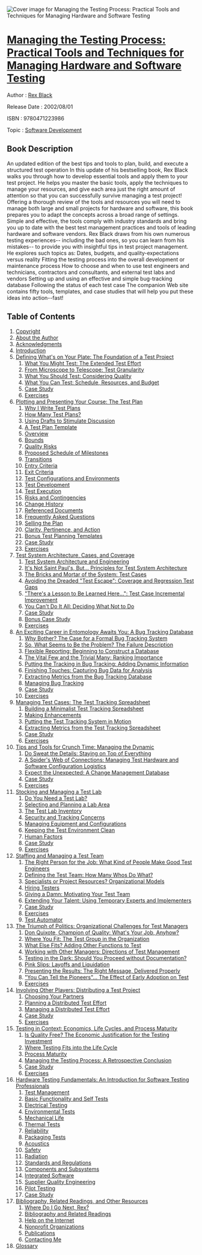 ![Cover image for Managing the Testing Process: Practical Tools and Techniques for Managing Hardware and Software Testing](https://imgdetail.ebookreading.net/cover/cover/software_development/EB9780471223986.jpg)

[Managing the Testing Process: Practical Tools and Techniques for Managing Hardware and Software Testing](https://ebookreading.net/view/book/Managing+the+Testing+Process%3A+Practical+Tools+and+Techniques+for+Managing+Hardware+and+Software+Testing-EB9780471223986_1.html "Managing the Testing Process: Practical Tools and Techniques for Managing Hardware and Software Testing")
====================================================================================================================

Author : [Rex Black](https://ebookreading.net/search/author/Rex+Black)

Release Date : 2002/08/01

ISBN : 9780471223986

Topic : [Software Development](https://ebookreading.net/search/category/software-development)

Book Description
-----------------

An updated edition of the best tips and tools to plan, build, and execute a structured test operation
In this update of his bestselling book, Rex Black walks you through how to develop essential tools and apply them to your test project. He helps you master the basic tools, apply the techniques to manage your resources, and give each area just the right amount of attention so that you can successfully survive managing a test project!
Offering a thorough review of the tools and resources you will need to manage both large and small projects for hardware and software, this book prepares you to adapt the concepts across a broad range of settings. Simple and effective, the tools comply with industry standards and bring you up to date with the best test management practices and tools of leading hardware and software vendors. Rex Black draws from his own numerous testing experiences-- including the bad ones, so you can learn from his mistakes-- to provide you with insightful tips in test project management. He explores such topics as:
Dates, budgets, and quality-expectations versus reality
Fitting the testing process into the overall development or maintenance process
How to choose and when to use test engineers and technicians, contractors and consultants, and external test labs and vendors
Setting up and using an effective and simple bug-tracking database
Following the status of each test case
The companion Web site contains fifty tools, templates, and case studies that will help you put these ideas into action--fast!
              
Table of Contents
-----------------

1. [Copyright](https://ebookreading.net/view/book/Managing+the+Testing+Process%3A+Practical+Tools+and+Techniques+for+Managing+Hardware+and+Software+Testing-EB9780471223986_1.html)
1. [About the Author](https://ebookreading.net/view/book/Managing+the+Testing+Process%3A+Practical+Tools+and+Techniques+for+Managing+Hardware+and+Software+Testing-EB9780471223986_2.html)
1. [Acknowledgments](https://ebookreading.net/view/book/Managing+the+Testing+Process%3A+Practical+Tools+and+Techniques+for+Managing+Hardware+and+Software+Testing-EB9780471223986_3.html)
1. [Introduction](https://ebookreading.net/view/book/Managing+the+Testing+Process%3A+Practical+Tools+and+Techniques+for+Managing+Hardware+and+Software+Testing-EB9780471223986_4.html)
1. [Defining What&#39;s on Your Plate: The Foundation of a Test Project](https://ebookreading.net/view/book/Managing+the+Testing+Process%3A+Practical+Tools+and+Techniques+for+Managing+Hardware+and+Software+Testing-EB9780471223986_5.html)
    1. [What You Might Test: The Extended Test Effort](https://ebookreading.net/view/book/Managing+the+Testing+Process%3A+Practical+Tools+and+Techniques+for+Managing+Hardware+and+Software+Testing-EB9780471223986_6.html)
    1. [From Microscope to Telescope: Test Granularity](https://ebookreading.net/view/book/Managing+the+Testing+Process%3A+Practical+Tools+and+Techniques+for+Managing+Hardware+and+Software+Testing-EB9780471223986_7.html)
    1. [What You Should Test: Considering Quality](https://ebookreading.net/view/book/Managing+the+Testing+Process%3A+Practical+Tools+and+Techniques+for+Managing+Hardware+and+Software+Testing-EB9780471223986_8.html)
    1. [What You Can Test: Schedule, Resources, and Budget](https://ebookreading.net/view/book/Managing+the+Testing+Process%3A+Practical+Tools+and+Techniques+for+Managing+Hardware+and+Software+Testing-EB9780471223986_9.html)
    1. [Case Study](https://ebookreading.net/view/book/Managing+the+Testing+Process%3A+Practical+Tools+and+Techniques+for+Managing+Hardware+and+Software+Testing-EB9780471223986_10.html)
    1. [Exercises](https://ebookreading.net/view/book/Managing+the+Testing+Process%3A+Practical+Tools+and+Techniques+for+Managing+Hardware+and+Software+Testing-EB9780471223986_11.html)
1. [Plotting and Presenting Your Course: The Test Plan](https://ebookreading.net/view/book/Managing+the+Testing+Process%3A+Practical+Tools+and+Techniques+for+Managing+Hardware+and+Software+Testing-EB9780471223986_12.html)
    1. [Why I Write Test Plans](https://ebookreading.net/view/book/Managing+the+Testing+Process%3A+Practical+Tools+and+Techniques+for+Managing+Hardware+and+Software+Testing-EB9780471223986_13.html)
    1. [How Many Test Plans?](https://ebookreading.net/view/book/Managing+the+Testing+Process%3A+Practical+Tools+and+Techniques+for+Managing+Hardware+and+Software+Testing-EB9780471223986_14.html)
    1. [Using Drafts to Stimulate Discussion](https://ebookreading.net/view/book/Managing+the+Testing+Process%3A+Practical+Tools+and+Techniques+for+Managing+Hardware+and+Software+Testing-EB9780471223986_15.html)
    1. [A Test Plan Template](https://ebookreading.net/view/book/Managing+the+Testing+Process%3A+Practical+Tools+and+Techniques+for+Managing+Hardware+and+Software+Testing-EB9780471223986_16.html)
    1. [Overview](https://ebookreading.net/view/book/Managing+the+Testing+Process%3A+Practical+Tools+and+Techniques+for+Managing+Hardware+and+Software+Testing-EB9780471223986_17.html)
    1. [Bounds](https://ebookreading.net/view/book/Managing+the+Testing+Process%3A+Practical+Tools+and+Techniques+for+Managing+Hardware+and+Software+Testing-EB9780471223986_18.html)
    1. [Quality Risks](https://ebookreading.net/view/book/Managing+the+Testing+Process%3A+Practical+Tools+and+Techniques+for+Managing+Hardware+and+Software+Testing-EB9780471223986_19.html)
    1. [Proposed Schedule of Milestones](https://ebookreading.net/view/book/Managing+the+Testing+Process%3A+Practical+Tools+and+Techniques+for+Managing+Hardware+and+Software+Testing-EB9780471223986_20.html)
    1. [Transitions](https://ebookreading.net/view/book/Managing+the+Testing+Process%3A+Practical+Tools+and+Techniques+for+Managing+Hardware+and+Software+Testing-EB9780471223986_21.html)
    1. [Entry Criteria](https://ebookreading.net/view/book/Managing+the+Testing+Process%3A+Practical+Tools+and+Techniques+for+Managing+Hardware+and+Software+Testing-EB9780471223986_22.html)
    1. [Exit Criteria](https://ebookreading.net/view/book/Managing+the+Testing+Process%3A+Practical+Tools+and+Techniques+for+Managing+Hardware+and+Software+Testing-EB9780471223986_23.html)
    1. [Test Configurations and Environments](https://ebookreading.net/view/book/Managing+the+Testing+Process%3A+Practical+Tools+and+Techniques+for+Managing+Hardware+and+Software+Testing-EB9780471223986_24.html)
    1. [Test Development](https://ebookreading.net/view/book/Managing+the+Testing+Process%3A+Practical+Tools+and+Techniques+for+Managing+Hardware+and+Software+Testing-EB9780471223986_25.html)
    1. [Test Execution](https://ebookreading.net/view/book/Managing+the+Testing+Process%3A+Practical+Tools+and+Techniques+for+Managing+Hardware+and+Software+Testing-EB9780471223986_26.html)
    1. [Risks and Contingencies](https://ebookreading.net/view/book/Managing+the+Testing+Process%3A+Practical+Tools+and+Techniques+for+Managing+Hardware+and+Software+Testing-EB9780471223986_27.html)
    1. [Change History](https://ebookreading.net/view/book/Managing+the+Testing+Process%3A+Practical+Tools+and+Techniques+for+Managing+Hardware+and+Software+Testing-EB9780471223986_28.html)
    1. [Referenced Documents](https://ebookreading.net/view/book/Managing+the+Testing+Process%3A+Practical+Tools+and+Techniques+for+Managing+Hardware+and+Software+Testing-EB9780471223986_29.html)
    1. [Frequently Asked Questions](https://ebookreading.net/view/book/Managing+the+Testing+Process%3A+Practical+Tools+and+Techniques+for+Managing+Hardware+and+Software+Testing-EB9780471223986_30.html)
    1. [Selling the Plan](https://ebookreading.net/view/book/Managing+the+Testing+Process%3A+Practical+Tools+and+Techniques+for+Managing+Hardware+and+Software+Testing-EB9780471223986_31.html)
    1. [Clarity, Pertinence, and Action](https://ebookreading.net/view/book/Managing+the+Testing+Process%3A+Practical+Tools+and+Techniques+for+Managing+Hardware+and+Software+Testing-EB9780471223986_32.html)
    1. [Bonus Test Planning Templates](https://ebookreading.net/view/book/Managing+the+Testing+Process%3A+Practical+Tools+and+Techniques+for+Managing+Hardware+and+Software+Testing-EB9780471223986_33.html)
    1. [Case Study](https://ebookreading.net/view/book/Managing+the+Testing+Process%3A+Practical+Tools+and+Techniques+for+Managing+Hardware+and+Software+Testing-EB9780471223986_34.html)
    1. [Exercises](https://ebookreading.net/view/book/Managing+the+Testing+Process%3A+Practical+Tools+and+Techniques+for+Managing+Hardware+and+Software+Testing-EB9780471223986_35.html)
1. [Test System Architecture, Cases, and Coverage](https://ebookreading.net/view/book/Managing+the+Testing+Process%3A+Practical+Tools+and+Techniques+for+Managing+Hardware+and+Software+Testing-EB9780471223986_36.html)
    1. [Test System Architecture and Engineering](https://ebookreading.net/view/book/Managing+the+Testing+Process%3A+Practical+Tools+and+Techniques+for+Managing+Hardware+and+Software+Testing-EB9780471223986_37.html)
    1. [It&#39;s Not Saint Paul&#39;s, But... Principles for Test System Architecture](https://ebookreading.net/view/book/Managing+the+Testing+Process%3A+Practical+Tools+and+Techniques+for+Managing+Hardware+and+Software+Testing-EB9780471223986_38.html)
    1. [The Bricks and Mortar of the System: Test Cases](https://ebookreading.net/view/book/Managing+the+Testing+Process%3A+Practical+Tools+and+Techniques+for+Managing+Hardware+and+Software+Testing-EB9780471223986_39.html)
    1. [Avoiding the Dreaded &quot;Test Escape&quot;: Coverage and Regression Test Gaps](https://ebookreading.net/view/book/Managing+the+Testing+Process%3A+Practical+Tools+and+Techniques+for+Managing+Hardware+and+Software+Testing-EB9780471223986_40.html)
    1. [&quot;There&#39;s a Lesson to Be Learned Here...&quot;: Test Case Incremental Improvement](https://ebookreading.net/view/book/Managing+the+Testing+Process%3A+Practical+Tools+and+Techniques+for+Managing+Hardware+and+Software+Testing-EB9780471223986_41.html)
    1. [You Can&#39;t Do It All: Deciding What Not to Do](https://ebookreading.net/view/book/Managing+the+Testing+Process%3A+Practical+Tools+and+Techniques+for+Managing+Hardware+and+Software+Testing-EB9780471223986_42.html)
    1. [Case Study](https://ebookreading.net/view/book/Managing+the+Testing+Process%3A+Practical+Tools+and+Techniques+for+Managing+Hardware+and+Software+Testing-EB9780471223986_43.html)
    1. [Bonus Case Study](https://ebookreading.net/view/book/Managing+the+Testing+Process%3A+Practical+Tools+and+Techniques+for+Managing+Hardware+and+Software+Testing-EB9780471223986_44.html)
    1. [Exercises](https://ebookreading.net/view/book/Managing+the+Testing+Process%3A+Practical+Tools+and+Techniques+for+Managing+Hardware+and+Software+Testing-EB9780471223986_45.html)
1. [An Exciting Career in Entomology Awaits You: A Bug Tracking Database](https://ebookreading.net/view/book/Managing+the+Testing+Process%3A+Practical+Tools+and+Techniques+for+Managing+Hardware+and+Software+Testing-EB9780471223986_46.html)
    1. [Why Bother? The Case for a Formal Bug Tracking System](https://ebookreading.net/view/book/Managing+the+Testing+Process%3A+Practical+Tools+and+Techniques+for+Managing+Hardware+and+Software+Testing-EB9780471223986_47.html)
    1. [So, What Seems to Be the Problem? The Failure Description](https://ebookreading.net/view/book/Managing+the+Testing+Process%3A+Practical+Tools+and+Techniques+for+Managing+Hardware+and+Software+Testing-EB9780471223986_48.html)
    1. [Flexible Reporting: Beginning to Construct a Database](https://ebookreading.net/view/book/Managing+the+Testing+Process%3A+Practical+Tools+and+Techniques+for+Managing+Hardware+and+Software+Testing-EB9780471223986_49.html)
    1. [The Vital Few and the Trivial Many: Ranking Importance](https://ebookreading.net/view/book/Managing+the+Testing+Process%3A+Practical+Tools+and+Techniques+for+Managing+Hardware+and+Software+Testing-EB9780471223986_50.html)
    1. [Putting the Tracking in Bug Tracking: Adding Dynamic Information](https://ebookreading.net/view/book/Managing+the+Testing+Process%3A+Practical+Tools+and+Techniques+for+Managing+Hardware+and+Software+Testing-EB9780471223986_51.html)
    1. [Finishing Touches: Capturing Bug Data for Analysis](https://ebookreading.net/view/book/Managing+the+Testing+Process%3A+Practical+Tools+and+Techniques+for+Managing+Hardware+and+Software+Testing-EB9780471223986_52.html)
    1. [Extracting Metrics from the Bug Tracking Database](https://ebookreading.net/view/book/Managing+the+Testing+Process%3A+Practical+Tools+and+Techniques+for+Managing+Hardware+and+Software+Testing-EB9780471223986_53.html)
    1. [Managing Bug Tracking](https://ebookreading.net/view/book/Managing+the+Testing+Process%3A+Practical+Tools+and+Techniques+for+Managing+Hardware+and+Software+Testing-EB9780471223986_54.html)
    1. [Case Study](https://ebookreading.net/view/book/Managing+the+Testing+Process%3A+Practical+Tools+and+Techniques+for+Managing+Hardware+and+Software+Testing-EB9780471223986_55.html)
    1. [Exercises](https://ebookreading.net/view/book/Managing+the+Testing+Process%3A+Practical+Tools+and+Techniques+for+Managing+Hardware+and+Software+Testing-EB9780471223986_56.html)
1. [Managing Test Cases: The Test Tracking Spreadsheet](https://ebookreading.net/view/book/Managing+the+Testing+Process%3A+Practical+Tools+and+Techniques+for+Managing+Hardware+and+Software+Testing-EB9780471223986_57.html)
    1. [Building a Minimalist Test Tracking Spreadsheet](https://ebookreading.net/view/book/Managing+the+Testing+Process%3A+Practical+Tools+and+Techniques+for+Managing+Hardware+and+Software+Testing-EB9780471223986_58.html)
    1. [Making Enhancements](https://ebookreading.net/view/book/Managing+the+Testing+Process%3A+Practical+Tools+and+Techniques+for+Managing+Hardware+and+Software+Testing-EB9780471223986_59.html)
    1. [Putting the Test Tracking System in Motion](https://ebookreading.net/view/book/Managing+the+Testing+Process%3A+Practical+Tools+and+Techniques+for+Managing+Hardware+and+Software+Testing-EB9780471223986_60.html)
    1. [Extracting Metrics from the Test Tracking Spreadsheet](https://ebookreading.net/view/book/Managing+the+Testing+Process%3A+Practical+Tools+and+Techniques+for+Managing+Hardware+and+Software+Testing-EB9780471223986_61.html)
    1. [Case Study](https://ebookreading.net/view/book/Managing+the+Testing+Process%3A+Practical+Tools+and+Techniques+for+Managing+Hardware+and+Software+Testing-EB9780471223986_62.html)
    1. [Exercises](https://ebookreading.net/view/book/Managing+the+Testing+Process%3A+Practical+Tools+and+Techniques+for+Managing+Hardware+and+Software+Testing-EB9780471223986_63.html)
1. [Tips and Tools for Crunch Time: Managing the Dynamic](https://ebookreading.net/view/book/Managing+the+Testing+Process%3A+Practical+Tools+and+Techniques+for+Managing+Hardware+and+Software+Testing-EB9780471223986_64.html)
    1. [Do Sweat the Details: Staying on Top of Everything](https://ebookreading.net/view/book/Managing+the+Testing+Process%3A+Practical+Tools+and+Techniques+for+Managing+Hardware+and+Software+Testing-EB9780471223986_65.html)
    1. [A Spider&#39;s Web of Connections: Managing Test Hardware and Software Configuration Logistics](https://ebookreading.net/view/book/Managing+the+Testing+Process%3A+Practical+Tools+and+Techniques+for+Managing+Hardware+and+Software+Testing-EB9780471223986_66.html)
    1. [Expect the Unexpected: A Change Management Database](https://ebookreading.net/view/book/Managing+the+Testing+Process%3A+Practical+Tools+and+Techniques+for+Managing+Hardware+and+Software+Testing-EB9780471223986_67.html)
    1. [Case Study](https://ebookreading.net/view/book/Managing+the+Testing+Process%3A+Practical+Tools+and+Techniques+for+Managing+Hardware+and+Software+Testing-EB9780471223986_68.html)
    1. [Exercises](https://ebookreading.net/view/book/Managing+the+Testing+Process%3A+Practical+Tools+and+Techniques+for+Managing+Hardware+and+Software+Testing-EB9780471223986_69.html)
1. [Stocking and Managing a Test Lab](https://ebookreading.net/view/book/Managing+the+Testing+Process%3A+Practical+Tools+and+Techniques+for+Managing+Hardware+and+Software+Testing-EB9780471223986_70.html)
    1. [Do You Need a Test Lab?](https://ebookreading.net/view/book/Managing+the+Testing+Process%3A+Practical+Tools+and+Techniques+for+Managing+Hardware+and+Software+Testing-EB9780471223986_71.html)
    1. [Selecting and Planning a Lab Area](https://ebookreading.net/view/book/Managing+the+Testing+Process%3A+Practical+Tools+and+Techniques+for+Managing+Hardware+and+Software+Testing-EB9780471223986_72.html)
    1. [The Test Lab Inventory](https://ebookreading.net/view/book/Managing+the+Testing+Process%3A+Practical+Tools+and+Techniques+for+Managing+Hardware+and+Software+Testing-EB9780471223986_73.html)
    1. [Security and Tracking Concerns](https://ebookreading.net/view/book/Managing+the+Testing+Process%3A+Practical+Tools+and+Techniques+for+Managing+Hardware+and+Software+Testing-EB9780471223986_74.html)
    1. [Managing Equipment and Configurations](https://ebookreading.net/view/book/Managing+the+Testing+Process%3A+Practical+Tools+and+Techniques+for+Managing+Hardware+and+Software+Testing-EB9780471223986_75.html)
    1. [Keeping the Test Environment Clean](https://ebookreading.net/view/book/Managing+the+Testing+Process%3A+Practical+Tools+and+Techniques+for+Managing+Hardware+and+Software+Testing-EB9780471223986_76.html)
    1. [Human Factors](https://ebookreading.net/view/book/Managing+the+Testing+Process%3A+Practical+Tools+and+Techniques+for+Managing+Hardware+and+Software+Testing-EB9780471223986_77.html)
    1. [Case Study](https://ebookreading.net/view/book/Managing+the+Testing+Process%3A+Practical+Tools+and+Techniques+for+Managing+Hardware+and+Software+Testing-EB9780471223986_78.html)
    1. [Exercises](https://ebookreading.net/view/book/Managing+the+Testing+Process%3A+Practical+Tools+and+Techniques+for+Managing+Hardware+and+Software+Testing-EB9780471223986_79.html)
1. [Staffing and Managing a Test Team](https://ebookreading.net/view/book/Managing+the+Testing+Process%3A+Practical+Tools+and+Techniques+for+Managing+Hardware+and+Software+Testing-EB9780471223986_80.html)
    1. [The Right Person for the Job: What Kind of People Make Good Test Engineers](https://ebookreading.net/view/book/Managing+the+Testing+Process%3A+Practical+Tools+and+Techniques+for+Managing+Hardware+and+Software+Testing-EB9780471223986_81.html)
    1. [Defining the Test Team: How Many Whos Do What?](https://ebookreading.net/view/book/Managing+the+Testing+Process%3A+Practical+Tools+and+Techniques+for+Managing+Hardware+and+Software+Testing-EB9780471223986_82.html)
    1. [Specialists or Project Resources? Organizational Models](https://ebookreading.net/view/book/Managing+the+Testing+Process%3A+Practical+Tools+and+Techniques+for+Managing+Hardware+and+Software+Testing-EB9780471223986_83.html)
    1. [Hiring Testers](https://ebookreading.net/view/book/Managing+the+Testing+Process%3A+Practical+Tools+and+Techniques+for+Managing+Hardware+and+Software+Testing-EB9780471223986_84.html)
    1. [Giving a Damn: Motivating Your Test Team](https://ebookreading.net/view/book/Managing+the+Testing+Process%3A+Practical+Tools+and+Techniques+for+Managing+Hardware+and+Software+Testing-EB9780471223986_85.html)
    1. [Extending Your Talent: Using Temporary Experts and Implementers](https://ebookreading.net/view/book/Managing+the+Testing+Process%3A+Practical+Tools+and+Techniques+for+Managing+Hardware+and+Software+Testing-EB9780471223986_86.html)
    1. [Case Study](https://ebookreading.net/view/book/Managing+the+Testing+Process%3A+Practical+Tools+and+Techniques+for+Managing+Hardware+and+Software+Testing-EB9780471223986_87.html)
    1. [Exercises](https://ebookreading.net/view/book/Managing+the+Testing+Process%3A+Practical+Tools+and+Techniques+for+Managing+Hardware+and+Software+Testing-EB9780471223986_88.html)
    1. [Test Automator](https://ebookreading.net/view/book/Managing+the+Testing+Process%3A+Practical+Tools+and+Techniques+for+Managing+Hardware+and+Software+Testing-EB9780471223986_89.html)
1. [The Triumph of Politics: Organizational Challenges for Test Managers](https://ebookreading.net/view/book/Managing+the+Testing+Process%3A+Practical+Tools+and+Techniques+for+Managing+Hardware+and+Software+Testing-EB9780471223986_90.html)
    1. [Don Quixote, Champion of Quality: What&#39;s Your Job, Anyhow?](https://ebookreading.net/view/book/Managing+the+Testing+Process%3A+Practical+Tools+and+Techniques+for+Managing+Hardware+and+Software+Testing-EB9780471223986_91.html)
    1. [Where You Fit: The Test Group in the Organization](https://ebookreading.net/view/book/Managing+the+Testing+Process%3A+Practical+Tools+and+Techniques+for+Managing+Hardware+and+Software+Testing-EB9780471223986_92.html)
    1. [What Else Fits? Adding Other Functions to Test](https://ebookreading.net/view/book/Managing+the+Testing+Process%3A+Practical+Tools+and+Techniques+for+Managing+Hardware+and+Software+Testing-EB9780471223986_93.html)
    1. [Working with Other Managers: Directions of Test Management](https://ebookreading.net/view/book/Managing+the+Testing+Process%3A+Practical+Tools+and+Techniques+for+Managing+Hardware+and+Software+Testing-EB9780471223986_94.html)
    1. [Testing in the Dark: Should You Proceed without Documentation?](https://ebookreading.net/view/book/Managing+the+Testing+Process%3A+Practical+Tools+and+Techniques+for+Managing+Hardware+and+Software+Testing-EB9780471223986_95.html)
    1. [Pink Slips: Layoffs and Liquidation](https://ebookreading.net/view/book/Managing+the+Testing+Process%3A+Practical+Tools+and+Techniques+for+Managing+Hardware+and+Software+Testing-EB9780471223986_96.html)
    1. [Presenting the Results: The Right Message, Delivered Properly](https://ebookreading.net/view/book/Managing+the+Testing+Process%3A+Practical+Tools+and+Techniques+for+Managing+Hardware+and+Software+Testing-EB9780471223986_97.html)
    1. [&quot;You Can Tell the Pioneers&quot;... The Effect of Early Adoption on Test](https://ebookreading.net/view/book/Managing+the+Testing+Process%3A+Practical+Tools+and+Techniques+for+Managing+Hardware+and+Software+Testing-EB9780471223986_98.html)
    1. [Exercises](https://ebookreading.net/view/book/Managing+the+Testing+Process%3A+Practical+Tools+and+Techniques+for+Managing+Hardware+and+Software+Testing-EB9780471223986_99.html)
1. [Involving Other Players: Distributing a Test Project](https://ebookreading.net/view/book/Managing+the+Testing+Process%3A+Practical+Tools+and+Techniques+for+Managing+Hardware+and+Software+Testing-EB9780471223986_100.html)
    1. [Choosing Your Partners](https://ebookreading.net/view/book/Managing+the+Testing+Process%3A+Practical+Tools+and+Techniques+for+Managing+Hardware+and+Software+Testing-EB9780471223986_101.html)
    1. [Planning a Distributed Test Effort](https://ebookreading.net/view/book/Managing+the+Testing+Process%3A+Practical+Tools+and+Techniques+for+Managing+Hardware+and+Software+Testing-EB9780471223986_102.html)
    1. [Managing a Distributed Test Effort](https://ebookreading.net/view/book/Managing+the+Testing+Process%3A+Practical+Tools+and+Techniques+for+Managing+Hardware+and+Software+Testing-EB9780471223986_103.html)
    1. [Case Study](https://ebookreading.net/view/book/Managing+the+Testing+Process%3A+Practical+Tools+and+Techniques+for+Managing+Hardware+and+Software+Testing-EB9780471223986_104.html)
    1. [Exercises](https://ebookreading.net/view/book/Managing+the+Testing+Process%3A+Practical+Tools+and+Techniques+for+Managing+Hardware+and+Software+Testing-EB9780471223986_105.html)
1. [Testing in Context: Economics, Life Cycles, and Process Maturity](https://ebookreading.net/view/book/Managing+the+Testing+Process%3A+Practical+Tools+and+Techniques+for+Managing+Hardware+and+Software+Testing-EB9780471223986_106.html)
    1. [Is Quality Free? The Economic Justification for the Testing Investment](https://ebookreading.net/view/book/Managing+the+Testing+Process%3A+Practical+Tools+and+Techniques+for+Managing+Hardware+and+Software+Testing-EB9780471223986_107.html)
    1. [Where Testing Fits into the Life Cycle](https://ebookreading.net/view/book/Managing+the+Testing+Process%3A+Practical+Tools+and+Techniques+for+Managing+Hardware+and+Software+Testing-EB9780471223986_108.html)
    1. [Process Maturity](https://ebookreading.net/view/book/Managing+the+Testing+Process%3A+Practical+Tools+and+Techniques+for+Managing+Hardware+and+Software+Testing-EB9780471223986_109.html)
    1. [Managing the Testing Process: A Retrospective Conclusion](https://ebookreading.net/view/book/Managing+the+Testing+Process%3A+Practical+Tools+and+Techniques+for+Managing+Hardware+and+Software+Testing-EB9780471223986_110.html)
    1. [Case Study](https://ebookreading.net/view/book/Managing+the+Testing+Process%3A+Practical+Tools+and+Techniques+for+Managing+Hardware+and+Software+Testing-EB9780471223986_111.html)
    1. [Exercises](https://ebookreading.net/view/book/Managing+the+Testing+Process%3A+Practical+Tools+and+Techniques+for+Managing+Hardware+and+Software+Testing-EB9780471223986_112.html)
1. [Hardware Testing Fundamentals: An Introduction for Software Testing Professionals](https://ebookreading.net/view/book/Managing+the+Testing+Process%3A+Practical+Tools+and+Techniques+for+Managing+Hardware+and+Software+Testing-EB9780471223986_113.html)
    1. [Test Management](https://ebookreading.net/view/book/Managing+the+Testing+Process%3A+Practical+Tools+and+Techniques+for+Managing+Hardware+and+Software+Testing-EB9780471223986_114.html)
    1. [Basic Functionality and Self Tests](https://ebookreading.net/view/book/Managing+the+Testing+Process%3A+Practical+Tools+and+Techniques+for+Managing+Hardware+and+Software+Testing-EB9780471223986_115.html)
    1. [Electrical Testing](https://ebookreading.net/view/book/Managing+the+Testing+Process%3A+Practical+Tools+and+Techniques+for+Managing+Hardware+and+Software+Testing-EB9780471223986_116.html)
    1. [Environmental Tests](https://ebookreading.net/view/book/Managing+the+Testing+Process%3A+Practical+Tools+and+Techniques+for+Managing+Hardware+and+Software+Testing-EB9780471223986_117.html)
    1. [Mechanical Life](https://ebookreading.net/view/book/Managing+the+Testing+Process%3A+Practical+Tools+and+Techniques+for+Managing+Hardware+and+Software+Testing-EB9780471223986_118.html)
    1. [Thermal Tests](https://ebookreading.net/view/book/Managing+the+Testing+Process%3A+Practical+Tools+and+Techniques+for+Managing+Hardware+and+Software+Testing-EB9780471223986_119.html)
    1. [Reliability](https://ebookreading.net/view/book/Managing+the+Testing+Process%3A+Practical+Tools+and+Techniques+for+Managing+Hardware+and+Software+Testing-EB9780471223986_120.html)
    1. [Packaging Tests](https://ebookreading.net/view/book/Managing+the+Testing+Process%3A+Practical+Tools+and+Techniques+for+Managing+Hardware+and+Software+Testing-EB9780471223986_121.html)
    1. [Acoustics](https://ebookreading.net/view/book/Managing+the+Testing+Process%3A+Practical+Tools+and+Techniques+for+Managing+Hardware+and+Software+Testing-EB9780471223986_122.html)
    1. [Safety](https://ebookreading.net/view/book/Managing+the+Testing+Process%3A+Practical+Tools+and+Techniques+for+Managing+Hardware+and+Software+Testing-EB9780471223986_123.html)
    1. [Radiation](https://ebookreading.net/view/book/Managing+the+Testing+Process%3A+Practical+Tools+and+Techniques+for+Managing+Hardware+and+Software+Testing-EB9780471223986_124.html)
    1. [Standards and Regulations](https://ebookreading.net/view/book/Managing+the+Testing+Process%3A+Practical+Tools+and+Techniques+for+Managing+Hardware+and+Software+Testing-EB9780471223986_125.html)
    1. [Components and Subsystems](https://ebookreading.net/view/book/Managing+the+Testing+Process%3A+Practical+Tools+and+Techniques+for+Managing+Hardware+and+Software+Testing-EB9780471223986_126.html)
    1. [Integrated Software](https://ebookreading.net/view/book/Managing+the+Testing+Process%3A+Practical+Tools+and+Techniques+for+Managing+Hardware+and+Software+Testing-EB9780471223986_127.html)
    1. [Supplier Quality Engineering](https://ebookreading.net/view/book/Managing+the+Testing+Process%3A+Practical+Tools+and+Techniques+for+Managing+Hardware+and+Software+Testing-EB9780471223986_128.html)
    1. [Pilot Testing](https://ebookreading.net/view/book/Managing+the+Testing+Process%3A+Practical+Tools+and+Techniques+for+Managing+Hardware+and+Software+Testing-EB9780471223986_129.html)
    1. [Case Study](https://ebookreading.net/view/book/Managing+the+Testing+Process%3A+Practical+Tools+and+Techniques+for+Managing+Hardware+and+Software+Testing-EB9780471223986_130.html)
1. [Bibliography, Related Readings, and Other Resources](https://ebookreading.net/view/book/Managing+the+Testing+Process%3A+Practical+Tools+and+Techniques+for+Managing+Hardware+and+Software+Testing-EB9780471223986_131.html)
    1. [Where Do I Go Next, Rex?](https://ebookreading.net/view/book/Managing+the+Testing+Process%3A+Practical+Tools+and+Techniques+for+Managing+Hardware+and+Software+Testing-EB9780471223986_132.html)
    1. [Bibliography and Related Readings](https://ebookreading.net/view/book/Managing+the+Testing+Process%3A+Practical+Tools+and+Techniques+for+Managing+Hardware+and+Software+Testing-EB9780471223986_133.html)
    1. [Help on the Internet](https://ebookreading.net/view/book/Managing+the+Testing+Process%3A+Practical+Tools+and+Techniques+for+Managing+Hardware+and+Software+Testing-EB9780471223986_134.html)
    1. [Nonprofit Organizations](https://ebookreading.net/view/book/Managing+the+Testing+Process%3A+Practical+Tools+and+Techniques+for+Managing+Hardware+and+Software+Testing-EB9780471223986_135.html)
    1. [Publications](https://ebookreading.net/view/book/Managing+the+Testing+Process%3A+Practical+Tools+and+Techniques+for+Managing+Hardware+and+Software+Testing-EB9780471223986_136.html)
    1. [Contacting Me](https://ebookreading.net/view/book/Managing+the+Testing+Process%3A+Practical+Tools+and+Techniques+for+Managing+Hardware+and+Software+Testing-EB9780471223986_137.html)
1. [Glossary](https://ebookreading.net/view/book/Managing+the+Testing+Process%3A+Practical+Tools+and+Techniques+for+Managing+Hardware+and+Software+Testing-EB9780471223986_138.html)
